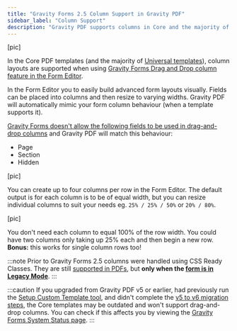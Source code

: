 ```yaml
---
title: "Gravity Forms 2.5 Column Support in Gravity PDF"
sidebar_label: "Column Support"
description: "Gravity PDF supports columns in Core and the majority of Universal templates through the use of Gravity Forms 2.5+ Drag and Drop Columns."
---
```


[pic]

In the Core PDF templates (and the majority of [Universal templates](https://gravitypdf.com/template-shop/#universal)), column layouts are supported when using [Gravity Forms Drag and Drop column feature in the Form Editor](https://docs.gravityforms.com/working-with-columns/).

In the Form Editor you to easily build advanced form layouts visually. Fields can be placed into columns  and then resize to varying widths. Gravity PDF will automatically mimic your form column behaviour (when a template supports it).

[Gravity Forms doesn't allow the following fields to be used in drag-and-drop columns](https://docs.gravityforms.com/working-with-columns/#known-issues-or-limitations) and Gravity PDF will match this behaviour:

* Page
* Section
* Hidden

[pic]

You can create up to four columns per row in the Form Editor. The default output is for each column is to be of equal width, but you can resize individual columns to suit your needs eg. `25% / 25% / 50%` or `20% / 80%`.

[pic]

You don't need each column to equal 100% of the row width. You could have two columns only taking up 25% each and then begin a new row. **Bonus:** this works for single column rows too! 

:::note
Prior to Gravity Forms 2.5 columns were handled using CSS Ready Classes. They are still [supported in PDFs](css-ready-classes.md), but **only when the [form is in Legacy Mode](https://docs.gravityforms.com/guide-to-gravity-forms-2-5-for-theme-developers/#legacy-mode)**.
:::

:::caution
If you upgraded from Gravity PDF v5 or earlier, had previously run the [Setup Custom Template tool](../../v5/user-global-settings.md#setup-custom-templates), and didn't complete the [v5 to v6 migration steps](@TODO), the Core templates may be outdated and won't support drag-and-drop columns. You can check if this affects you by viewing the [Gravity Forms System Status page](@TODO).
:::
